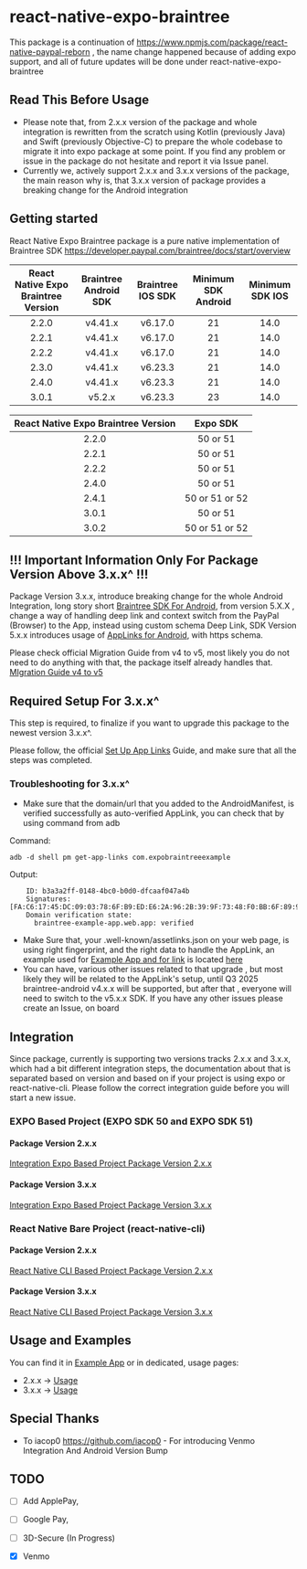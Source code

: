 # react-native-expo-braintree
This package is a continuation of  https://www.npmjs.com/package/react-native-paypal-reborn , the name change happened because of adding expo support, and all of future updates will be done under react-native-expo-braintree

## Read This Before Usage
- Please note that, from 2.x.x version of the package and whole integration is rewritten from the scratch using Kotlin (previously Java) and Swift (previously Objective-C) to prepare the whole codebase to migrate it into expo package at some point. If you find any problem or issue in the package do not hesitate and report it via Issue panel.
- Currently we, actively support 2.x.x and 3.x.x versions of the package, the main reason why is, that 3.x.x version of package provides a breaking change for the Android integration

## Getting started
React Native Expo Braintree package is a pure native implementation of Braintree SDK
https://developer.paypal.com/braintree/docs/start/overview

| React Native Expo Braintree Version | Braintree Android SDK | Braintree IOS SDK | Minimum SDK Android | Minimum SDK IOS |
| :---------------------------------: | :-------------------: | :---------------: | :-----------------: | :-------------: |
|                2.2.0                |        v4.41.x        |      v6.17.0      |         21          |      14.0       |
|                2.2.1                |        v4.41.x        |      v6.17.0      |         21          |      14.0       |
|                2.2.2                |        v4.41.x        |      v6.17.0      |         21          |      14.0       |
|                2.3.0                |        v4.41.x        |      v6.23.3      |         21          |      14.0       |
|                2.4.0                |        v4.41.x        |      v6.23.3      |         21          |      14.0       |
|                3.0.1                |        v5.2.x         |      v6.23.3      |         23          |      14.0       |

| React Native Expo Braintree Version |    Expo SDK    |
| :---------------------------------: | :------------: |
|                2.2.0                |    50 or 51    |
|                2.2.1                |    50 or 51    |
|                2.2.2                |    50 or 51    |
|                2.4.0                |    50 or 51    |
|                2.4.1                | 50 or 51 or 52 |
|                3.0.1                |    50 or 51    |
|                3.0.2                | 50 or 51 or 52 |

## !!! Important Information Only For Package Version Above 3.x.x^ !!!
Package Version 3.x.x, introduce breaking change for the whole Android Integration, long story short [Braintree SDK For Android](https://github.com/braintree/braintree_android), from version 5.X.X , change a way of handling deep link and context switch from the PayPal (Browser) to the App, instead using custom schema Deep Link, SDK Version 5.x.x introduces usage of [AppLinks for Android](https://developer.android.com/training/app-links), with https schema.

Please check official Migration Guide from v4 to v5, most likely you do not need to do anything with that, the package itself already handles that. [MIgration Guide v4 to v5](https://github.com/braintree/braintree_android/blob/main/v5_MIGRATION_GUIDE.md)

## Required Setup For 3.x.x^
This step is required, to finalize if you want to upgrade this package to the newest version 3.x.x^.

Please follow, the official [Set Up App Links](https://github.com/braintree/braintree_android/blob/main/APP_LINK_SETUP.md) Guide, and make sure that all the steps was completed.

### Troubleshooting for 3.x.x^
- Make sure that the domain/url that you added to the AndroidManifest, is verified successfully as auto-verified AppLink, you can check that by using command from adb

Command:

```adb -d shell pm get-app-links com.expobraintreeexample```

Output:

``` com.expobraintreeexample:
    ID: b3a3a2ff-0148-4bc0-b0d0-dfcaaf047a4b
    Signatures: [FA:C6:17:45:DC:09:03:78:6F:B9:ED:E6:2A:96:2B:39:9F:73:48:F0:BB:6F:89:9B:83:32:66:75:91:03:3B:9C]
    Domain verification state:
      braintree-example-app.web.app: verified
```

- Make Sure that, your .well-known/assetlinks.json on your web page, is using right fingerprint, and the right data to handle the AppLink, an example used for [Example App and for link](https://braintree-example-app.web.app/.well-known/assetlinks.json) is located [here](https://github.com/msasinowski/react-native-expo-braintree-app-link/tree/main)
- You can have, various other issues related to that upgrade , but most likely they will be related to the AppLink's setup, until Q3 2025 braintree-android v4.x.x will be supported, but after that , everyone will need to switch to the v5.x.x SDK. If you have any other issues please create an Issue, on board

## Integration
Since package, currently is supporting two versions tracks 2.x.x and 3.x.x, which had a bit different integration steps, the documentation about that is separated based on version and based on if your project is using expo or react-native-cli. Please follow the correct integration guide before you will start a new issue.

### EXPO Based Project (EXPO SDK 50 and EXPO SDK 51)

#### Package Version 2.x.x
[Integration Expo Based Project Package Version 2.x.x](INTEGRATION_2.X_EXPO.md)

#### Package Version 3.x.x
[Integration Expo Based Project Package Version 3.x.x](INTEGRATION_3.X_EXPO.md)

### React Native Bare Project (react-native-cli)

#### Package Version 2.x.x
[React Native CLI Based Project Package Version 2.x.x](INTEGRATION_2.X_REACT_NATIVE_CLI.md)

#### Package Version 3.x.x
[React Native CLI Based Project Package Version 3.x.x](INTEGRATION_3.X_REACT_NATIVE_CLI.md)


## Usage and Examples
You can find it in [Example App](example/src/App.tsx) or in dedicated, usage pages:
- 2.x.x -> [Usage](USAGE_2.X.md)
- 3.x.x -> [Usage](USAGE_3.X.md)


## Special Thanks
- To iacop0 https://github.com/iacop0 - For introducing Venmo Integration And Android Version Bump 

## TODO
- [ ] Add ApplePay,
- [ ] Google Pay, 
- [ ] 3D-Secure (In Progress)
- [x] Venmo

